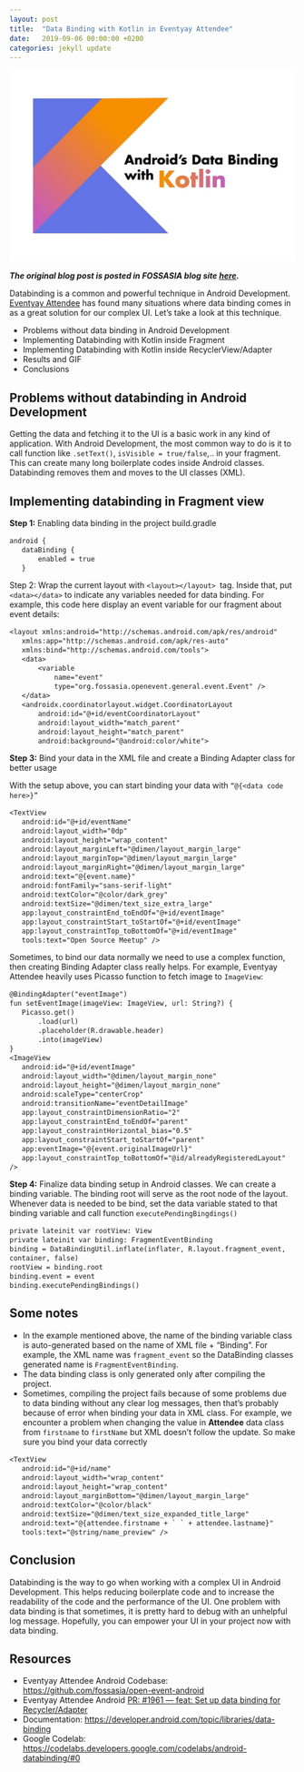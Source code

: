 ```yaml
---
layout: post
title:  "Data Binding with Kotlin in Eventyay Attendee"
date:   2019-09-06 00:00:00 +0200
categories: jekyll update
---
```


<center><img src="./images/img_4.png"></center>

***The original blog post is posted in FOSSASIA blog site [here](https://blog.fossasia.org/data-binding-with-kotlin-in-eventyay-attendee/).***

Databinding is a common and powerful technique in Android Development. [Eventyay Attendee](https://github.com/fossasia/open-event-attendee-android) has found many situations where data binding comes in as a great solution for our complex UI. Let’s take a look at this technique.

- Problems without data binding in Android Development
- Implementing Databinding with Kotlin inside Fragment
- Implementing Databinding with Kotlin inside RecyclerView/Adapter
- Results and GIF
- Conclusions

## Problems without databinding in Android Development

Getting the data and fetching it to the UI is a basic work in any kind of application. With Android Development, the most common way to do is it to call function like `.setText()`, `isVisible = true/false`,.. in your fragment. This can create many long boilerplate codes inside Android classes. Databinding removes them and moves to the UI classes (XML).

## Implementing databinding in Fragment view

**Step 1:** Enabling data binding in the project build.gradle

```
android {
   dataBinding {
       enabled = true
   }
```

Step 2: Wrap the current layout with `<layout></layout> `tag. Inside that, put `<data></data>` to indicate any variables needed for data binding. For example, this code here display an event variable for our fragment about event details:

```
<layout xmlns:android="http://schemas.android.com/apk/res/android"
   xmlns:app="http://schemas.android.com/apk/res-auto"
   xmlns:bind="http://schemas.android.com/tools">
   <data>
       <variable
           name="event"
           type="org.fossasia.openevent.general.event.Event" />
   </data>
   <androidx.coordinatorlayout.widget.CoordinatorLayout
       android:id="@+id/eventCoordinatorLayout"
       android:layout_width="match_parent"
       android:layout_height="match_parent"
       android:background="@android:color/white">
```

**Step 3:** Bind your data in the XML file and create a Binding Adapter class for better usage

With the setup above, you can start binding your data with `“@{<data code here>}”`

```
<TextView
   android:id="@+id/eventName"
   android:layout_width="0dp"
   android:layout_height="wrap_content"
   android:layout_marginLeft="@dimen/layout_margin_large"
   android:layout_marginTop="@dimen/layout_margin_large"
   android:layout_marginRight="@dimen/layout_margin_large"
   android:text="@{event.name}"
   android:fontFamily="sans-serif-light"
   android:textColor="@color/dark_grey"
   android:textSize="@dimen/text_size_extra_large"
   app:layout_constraintEnd_toEndOf="@+id/eventImage"
   app:layout_constraintStart_toStartOf="@+id/eventImage"
   app:layout_constraintTop_toBottomOf="@+id/eventImage"
   tools:text="Open Source Meetup" />
```

Sometimes, to bind our data normally we need to use a complex function, then creating Binding Adapter class really helps. For example, Eventyay Attendee heavily uses Picasso function to fetch image to `ImageView`:

```
@BindingAdapter("eventImage")
fun setEventImage(imageView: ImageView, url: String?) {
   Picasso.get()
       .load(url)
       .placeholder(R.drawable.header)
       .into(imageView)
}
<ImageView
   android:id="@+id/eventImage"
   android:layout_width="@dimen/layout_margin_none"
   android:layout_height="@dimen/layout_margin_none"
   android:scaleType="centerCrop"
   android:transitionName="eventDetailImage"
   app:layout_constraintDimensionRatio="2"
   app:layout_constraintEnd_toEndOf="parent"
   app:layout_constraintHorizontal_bias="0.5"
   app:layout_constraintStart_toStartOf="parent"
   app:eventImage="@{event.originalImageUrl}"
   app:layout_constraintTop_toBottomOf="@id/alreadyRegisteredLayout" />
```

**Step 4:** Finalize data binding setup in Android classes. We can create a binding variable. The binding root will serve as the root node of the layout. Whenever data is needed to be bind, set the data variable stated to that binding variable and call function `executePendingBingdings()`

```
private lateinit var rootView: View
private lateinit var binding: FragmentEventBinding
binding = DataBindingUtil.inflate(inflater, R.layout.fragment_event, container, false)
rootView = binding.root
binding.event = event
binding.executePendingBindings()
```

## Some notes

- In the example mentioned above, the name of the binding variable class is auto-generated based on the name of XML file + “Binding”. For example, the XML name was `fragment_event` so the DataBinding classes generated name is `FragmentEventBinding`.
- The data binding class is only generated only after compiling the project.
- Sometimes, compiling the project fails because of some problems due to data binding without any clear log messages, then that’s probably because of error when binding your data in XML class. For example, we encounter a problem when changing the value in **Attendee** data class from `firstname` to `firstName` but XML doesn’t follow the update. So make sure you bind your data correctly

```
<TextView
   android:id="@+id/name"
   android:layout_width="wrap_content"
   android:layout_height="wrap_content"
   android:layout_marginBottom="@dimen/layout_margin_large"
   android:textColor="@color/black"
   android:textSize="@dimen/text_size_expanded_title_large"
   android:text="@{attendee.firstname + ` ` + attendee.lastname}"
   tools:text="@string/name_preview" />
```

## Conclusion

Databinding is the way to go when working with a complex UI in Android Development. This helps reducing boilerplate code and to increase the readability of the code and the performance of the UI. One problem with data binding is that sometimes, it is pretty hard to debug with an unhelpful log message. Hopefully, you can empower your UI in your project now with data binding.

## Resources

- Eventyay Attendee Android Codebase: https://github.com/fossasia/open-event-android
- Eventyay Attendee Android [PR: #1961 — feat: Set up data binding for Recycler/Adapter](https://github.com/fossasia/open-event-attendee-android/pull/1961)
- Documentation: https://developer.android.com/topic/libraries/data-binding
- Google Codelab: https://codelabs.developers.google.com/codelabs/android-databinding/#0